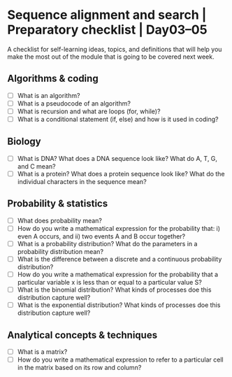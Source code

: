 # Sequence alignment and search | Preparatory checklist | Day03–05

A checklist for self-learning ideas, topics, and definitions that will help you make the most out of the module that is going to be covered next week.

## Algorithms & coding
- [ ] What is an algorithm?
- [ ] What is a pseudocode of an algorithm?
- [ ] What is recursion and what are loops (for, while)?
- [ ] What is a conditional statement (if, else) and how is it used in coding?

## Biology
- [ ] What is DNA? What does a DNA sequence look like? What do A, T, G, and C mean?
- [ ] What is a protein? What does a protein sequence look like? What do the individual characters in the sequence mean?

## Probability & statistics
- [ ] What does probability mean?
- [ ] How do you write a mathematical expression for the probability that: i) even A occurs, and ii) two events A and B occur together?
- [ ] What is a probability distribution? What do the parameters in a probability distribution mean?
- [ ] What is the difference between a discrete and a continuous probability distribution?
- [ ] How do you write a mathematical expression for the probability that a particular variable x is less than or equal to a particular value S?
- [ ] What is the binomial distribution? What kinds of processes doe this distribution capture well?
- [ ] What is the exponential distribution? What kinds of processes doe this distribution capture well?

## Analytical concepts & techniques
- [ ] What is a matrix?
- [ ] How do you write a mathematical expression to refer to a particular cell in the matrix based on its row and column?
